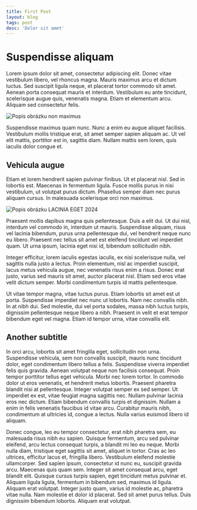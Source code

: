 ```yaml
---
title: First Post
layout: blog
tags: post
desc: 'Dolor sit amet'
---
```


# Suspendisse aliquam

Lorem ipsum dolor sit amet, consectetur adipiscing elit. Donec vitae vestibulum libero, vel rhoncus magna. Mauris
maximus arcu et dictum luctus. Sed suscipit ligula neque, et placerat tortor commodo sit amet. Aenean porta consequat
mauris et interdum. Vestibulum eu ante tincidunt, scelerisque augue quis, venenatis magna. Etiam et elementum arcu.
Aliquam sed consectetur felis. 

<div class="polaroid left">
    <img src="https://placehold.co/200x200" alt="Popis obrázku">
    <span>non maximus</span>
</div>

Suspendisse maximus quam nunc. Nunc a enim eu augue aliquet facilisis. Vestibulum mollis
tristique erat, sit amet semper sapien aliquam ac. Ut vel elit mattis, porttitor est in, sagittis diam. Nullam mattis
sem lorem, quis iaculis dolor congue et.

## Vehicula augue

Etiam et lorem hendrerit sapien pulvinar finibus. Ut et placerat nisl. Sed in lobortis est. Maecenas in fermentum
ligula. Fusce mollis purus in nisi vestibulum, ut volutpat purus dictum. Phasellus semper diam nec purus aliquam cursus.
In malesuada scelerisque orci non maximus. 

<div class="polaroid right">
    <img src="https://placehold.co/200x200" alt="Popis obrázku">
    <span>LACINIA EGET 2024</span>
</div>

Praesent mollis dapibus magna quis pellentesque. Duis a elit dui. Ut dui
nisl, interdum vel commodo in, interdum ut mauris. Suspendisse aliquam, risus vel lacinia bibendum, purus urna
pellentesque dui, vel hendrerit neque nunc eu libero. Praesent nec tellus sit amet est eleifend tincidunt vel imperdiet
quam. Ut urna ipsum, lacinia eget nisi id, bibendum sollicitudin nibh.

Integer efficitur, lorem iaculis egestas iaculis, ex nisi scelerisque nulla, vel sagittis nulla justo a lectus. Proin
elementum, nisl ac imperdiet suscipit, lacus metus vehicula augue, nec venenatis risus enim a risus. Donec erat justo,
varius sed mauris sit amet, auctor placerat nisl. Etiam sed eros vitae velit dictum semper. Morbi condimentum turpis id
mattis pellentesque. 


Ut vitae tempor magna, vitae luctus purus. Etiam lobortis sit amet est ut porta. Suspendisse
imperdiet nec nunc ut lobortis. Nam nec convallis nibh. In at nibh dui. Sed molestie, dui vel porta sodales, massa nibh
luctus turpis, dignissim pellentesque neque libero a nibh. Praesent in velit et erat tempor bibendum eget vel magna.
Etiam id tempor urna, vitae convallis elit.

## Another subtitle

In orci arcu, lobortis sit amet fringilla eget, sollicitudin non urna. Suspendisse vehicula, sem non convallis suscipit,
mauris nunc tincidunt dolor, eget condimentum libero tellus a felis. Suspendisse viverra imperdiet felis quis gravida.
Aenean volutpat neque non facilisis consequat. Proin tempor porttitor tellus eget vehicula. Morbi nec lorem tortor. In
commodo dolor ut eros venenatis, et hendrerit metus lobortis. Praesent pharetra blandit nisi at pellentesque. Integer
volutpat semper ex sed semper. Ut imperdiet ex est, vitae feugiat magna sagittis nec. Nullam pulvinar lacinia eros nec
dictum. Etiam bibendum convallis turpis et dignissim. Nullam a enim in felis venenatis faucibus id vitae arcu. Curabitur
mauris nibh, condimentum at ultricies id, congue a lectus. Nulla varius euismod libero id aliquam.

Donec congue, leo eu tempor consectetur, erat nibh pharetra sem, eu malesuada risus nibh eu sapien. Quisque fermentum,
arcu sed pulvinar eleifend, arcu lectus consequat turpis, a blandit mi leo eu neque. Morbi nulla diam, tristique eget
sagittis sit amet, aliquet in tortor. Cras ac leo ultrices, efficitur lacus et, fringilla libero. Vestibulum eleifend
molestie ullamcorper. Sed sapien ipsum, consectetur id nunc eu, suscipit gravida arcu. Maecenas quis quam sem. Integer
sit amet consequat arcu, eget blandit elit. Quisque cursus turpis sapien, eget tincidunt metus pulvinar et. Aliquam
ligula ligula, fermentum in bibendum sed, maximus id ligula. Aliquam erat volutpat. Integer justo quam, varius id
molestie ac, pharetra vitae nulla. Nam molestie et dolor id placerat. Sed sit amet purus tellus. Duis dignissim bibendum
lobortis. Aliquam erat volutpat.